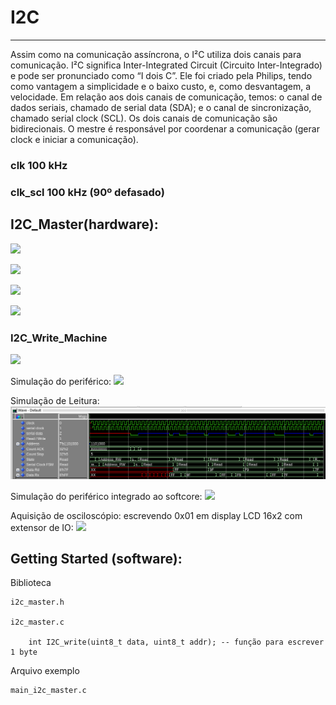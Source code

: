 # I2C
---
 
Assim como na comunicação assíncrona, o I²C utiliza dois canais para comunicação.
I²C significa Inter-Integrated Circuit (Circuito Inter-Integrado) e pode ser pronunciado como “I dois C”. Ele foi criado pela Philips, tendo como vantagem a simplicidade e o baixo custo, e, como desvantagem, a velocidade.
Em relação aos dois canais de comunicação, temos: o canal de dados seriais, chamado de serial data (SDA); e o canal de sincronização, chamado serial clock (SCL). 
Os dois canais de comunicação são bidirecionais. O mestre é responsável por coordenar a comunicação (gerar clock e iniciar a comunicação).
 
 
 ### clk 100 kHz
 
 ### clk_scl 100 kHz (90º defasado)

 
## I2C_Master(hardware):

![](https://www.electronicshub.org/wp-content/uploads/2018/02/Basics-of-I2C-Communication-Masters-Slaves.jpg)

![](https://www.electronicshub.org/wp-content/uploads/2018/02/Basics-of-I2C-Communication-Data-Transfer-Protocol.jpg)


![](https://upload.wikimedia.org/wikipedia/commons/thumb/6/64/I2C_data_transfer.svg/600px-I2C_data_transfer.svg.png)


![](https://github.com/jhonatanlang/riscv-multicycle/blob/master/peripherals/i2c_master/images/rtl_block.png)

### I2C_Write_Machine


![](https://github.com/jhonatanlang/riscv-multicycle/blob/master/peripherals/i2c_master/images/state_machine.png)

Simulação do periférico:
![](https://github.com/jhonatanlang/riscv-multicycle/blob/master/peripherals/i2c_master/images/periferic_simulation.png)

Simulação de Leitura:
![](https://github.com/Emanuel600/riscv-multicycle/blob/dev/peripherals/i2c_master/images/i2c_read-sim.png)

Simulação do periférico integrado ao softcore:
![](https://github.com/jhonatanlang/riscv-multicycle/blob/master/peripherals/i2c_master/images/simulation.png)

Aquisição de osciloscópio: escrevendo 0x01 em display LCD 16x2 com extensor de IO:
![](https://github.com/jhonatanlang/riscv-multicycle/blob/master/peripherals/i2c_master/images/osciloscope.png)

## Getting Started (software):

Biblioteca

	i2c_master.h	

	i2c_master.c
	
		int I2C_write(uint8_t data, uint8_t addr); -- função para escrever 1 byte
	
Arquivo exemplo	

	main_i2c_master.c   
